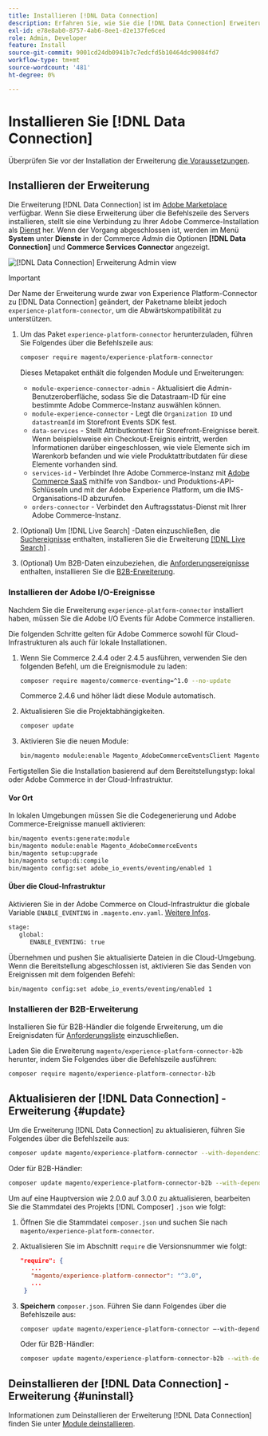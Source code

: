 ```yaml
---
title: Installieren [!DNL Data Connection]
description: Erfahren Sie, wie Sie die [!DNL Data Connection] Erweiterung von Adobe Commerce installieren, aktualisieren und deinstallieren.
exl-id: e78e8ab0-8757-4ab6-8ee1-d2e137fe6ced
role: Admin, Developer
feature: Install
source-git-commit: 9001cd24db0941b7c7edcfd5b10464dc90084fd7
workflow-type: tm+mt
source-wordcount: '481'
ht-degree: 0%

---
```


# Installieren Sie [!DNL Data Connection]

Überprüfen Sie vor der Installation der Erweiterung [die Voraussetzungen](overview.md#prereqs).

## Installieren der Erweiterung

Die Erweiterung [!DNL Data Connection] ist im [Adobe Marketplace](https://commercemarketplace.adobe.com/magento-experience-platform-connector.html) verfügbar. Wenn Sie diese Erweiterung über die Befehlszeile des Servers installieren, stellt sie eine Verbindung zu Ihrer Adobe Commerce-Installation als [Dienst](../landing/saas.md) her. Wenn der Vorgang abgeschlossen ist, werden im Menü **System** unter **Dienste** in der Commerce _Admin_ die Optionen **[!DNL Data Connection]** und **Commerce Services Connector** angezeigt.

![[!DNL Data Connection] Erweiterung Admin view](assets/epc-adminui.png)

>[!IMPORTANT]
>
>Der Name der Erweiterung wurde zwar von Experience Platform-Connector zu [!DNL Data Connection] geändert, der Paketname bleibt jedoch `experience-platform-connector`, um die Abwärtskompatibilität zu unterstützen.

1. Um das Paket `experience-platform-connector` herunterzuladen, führen Sie Folgendes über die Befehlszeile aus:

   ```bash
   composer require magento/experience-platform-connector
   ```

   Dieses Metapaket enthält die folgenden Module und Erweiterungen:

   * `module-experience-connector-admin` - Aktualisiert die Admin-Benutzeroberfläche, sodass Sie die Datastraam-ID für eine bestimmte Adobe Commerce-Instanz auswählen können.
   * `module-experience-connector` - Legt die `Organization ID` und `datastreamId` im Storefront Events SDK fest.
   * `data-services` - Stellt Attributkontext für Storefront-Ereignisse bereit. Wenn beispielsweise ein Checkout-Ereignis eintritt, werden Informationen darüber eingeschlossen, wie viele Elemente sich im Warenkorb befanden und wie viele Produktattributdaten für diese Elemente vorhanden sind.
   * `services-id` - Verbindet Ihre Adobe Commerce-Instanz mit [Adobe Commerce SaaS](../landing/saas.md) mithilfe von Sandbox- und Produktions-API-Schlüsseln und mit der Adobe Experience Platform, um die IMS-Organisations-ID abzurufen.
   * `orders-connector` - Verbindet den Auftragsstatus-Dienst mit Ihrer Adobe Commerce-Instanz.

1. (Optional) Um [!DNL Live Search] -Daten einzuschließen, die [Suchereignisse](events.md#search-events) enthalten, installieren Sie die Erweiterung [[!DNL Live Search]](../live-search/install.md) .

1. (Optional) Um B2B-Daten einzubeziehen, die [Anforderungsereignisse](events.md#b2b-events) enthalten, installieren Sie die [B2B-Erweiterung](#install-the-b2b-extension).

### Installieren der Adobe I/O-Ereignisse

Nachdem Sie die Erweiterung `experience-platform-connector` installiert haben, müssen Sie die Adobe I/O Events für Adobe Commerce installieren.

Die folgenden Schritte gelten für Adobe Commerce sowohl für Cloud-Infrastrukturen als auch für lokale Installationen.

1. Wenn Sie Commerce 2.4.4 oder 2.4.5 ausführen, verwenden Sie den folgenden Befehl, um die Ereignismodule zu laden:

   ```bash
   composer require magento/commerce-eventing=^1.0 --no-update
   ```

   Commerce 2.4.6 und höher lädt diese Module automatisch.

1. Aktualisieren Sie die Projektabhängigkeiten.

   ```bash
   composer update
   ```

1. Aktivieren Sie die neuen Module:

   ```bash
   bin/magento module:enable Magento_AdobeCommerceEventsClient Magento_AdobeCommerceEventsGenerator Magento_AdobeIoEventsClient Magento_AdobeCommerceOutOfProcessExtensibility
   ```

Fertigstellen Sie die Installation basierend auf dem Bereitstellungstyp: lokal oder Adobe Commerce in der Cloud-Infrastruktur.

#### Vor Ort

In lokalen Umgebungen müssen Sie die Codegenerierung und Adobe Commerce-Ereignisse manuell aktivieren:

```bash
bin/magento events:generate:module
bin/magento module:enable Magento_AdobeCommerceEvents
bin/magento setup:upgrade
bin/magento setup:di:compile
bin/magento config:set adobe_io_events/eventing/enabled 1
```

#### Über die Cloud-Infrastruktur

Aktivieren Sie in der Adobe Commerce on Cloud-Infrastruktur die globale Variable `ENABLE_EVENTING` in `.magento.env.yaml`. [Weitere Infos](https://experienceleague.adobe.com/docs/commerce-cloud-service/user-guide/configure/env/stage/variables-global.html#enable_eventing).

```bash
stage:
   global:
      ENABLE_EVENTING: true
```

Übernehmen und pushen Sie aktualisierte Dateien in die Cloud-Umgebung. Wenn die Bereitstellung abgeschlossen ist, aktivieren Sie das Senden von Ereignissen mit dem folgenden Befehl:

```bash
bin/magento config:set adobe_io_events/eventing/enabled 1
```

### Installieren der B2B-Erweiterung

Installieren Sie für B2B-Händler die folgende Erweiterung, um die Ereignisdaten für [Anforderungsliste](events.md#b2b-events) einzuschließen.

Laden Sie die Erweiterung `magento/experience-platform-connector-b2b` herunter, indem Sie Folgendes über die Befehlszeile ausführen:

```bash
composer require magento/experience-platform-connector-b2b
```

## Aktualisieren der [!DNL Data Connection] -Erweiterung {#update}

Um die Erweiterung [!DNL Data Connection] zu aktualisieren, führen Sie Folgendes über die Befehlszeile aus:

```bash
composer update magento/experience-platform-connector --with-dependencies
```

Oder für B2B-Händler:

```bash
composer update magento/experience-platform-connector-b2b --with-dependencies
```

Um auf eine Hauptversion wie 2.0.0 auf 3.0.0 zu aktualisieren, bearbeiten Sie die Stammdatei des Projekts [!DNL Composer] `.json` wie folgt:

1. Öffnen Sie die Stammdatei `composer.json` und suchen Sie nach `magento/experience-platform-connector`.

1. Aktualisieren Sie im Abschnitt `require` die Versionsnummer wie folgt:

   ```json
   "require": {
      ...
      "magento/experience-platform-connector": "^3.0",
      ...
    }
   ```

1. **Speichern** `composer.json`. Führen Sie dann Folgendes über die Befehlszeile aus:

   ```bash
   composer update magento/experience-platform-connector –-with-dependencies
   ```

   Oder für B2B-Händler:

   ```bash
   composer update magento/experience-platform-connector-b2b --with-dependencies
   ```

## Deinstallieren der [!DNL Data Connection] -Erweiterung {#uninstall}

Informationen zum Deinstallieren der Erweiterung [!DNL Data Connection] finden Sie unter [Module deinstallieren](https://experienceleague.adobe.com/docs/commerce-operations/installation-guide/tutorials/uninstall-modules.html).
